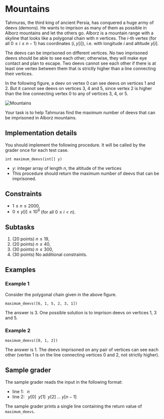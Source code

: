 # Mountains

Tahmuras, the third king of ancient Persia, has conquered a huge army of deevs (demons). He wants to imprison as many of them as possible in Alborz mountains and let the others go. Alborz is a mountain range with a skyline that looks like a polygonal chain with $n$ vertices. The $i$-th vertex (for all $0 \le i \le n - 1$) has coordinates $(i, y[i])$, i.e. with longitude $i$ and altitude $y[i]$. 

The deevs can be imprisoned on different vertices. No two imprisoned deevs should be able to see each other; otherwise, they will make eye contact and plan to escape. Two deevs cannot see each other if there is at least one vertex between them that is strictly higher than a line connecting their vertices. 

In the following figure, a deev on vertex $0$ can see deevs on vertices $1$ and $2$. But it cannot see deevs on vertices $3$, $4$ and $5$, since vertex $2$ is higher than the line connecting vertex $0$ to any of vertices $3$, $4$, or $5$.

![Mountains](/media/uploads/Mountains.png "300x360")

Your task is to help Tahmuras find the maximum number of deevs that can be imprisoned in Alborz mountains.

## Implementation details

You should implement the following procedure. It will be called by the grader once for each test case.
```
int maximum_deevs(int[] y)
```

* $y$: integer array of length $n$, the altitude of the vertices
* This procedure should return the maximum number of deevs that can be imprisoned.

## Constraints
* $1 \leq n \leq  2000$,
*  $0 \leq y[i] \leq 10^9$ (for all $0 \leq i < n$).

## Subtasks

1. ($20$ points) $n \leq 19$,
1. ($20$ points) $n \leq 40$,
1. ($30$ points) $n \leq 300$,
1. ($30$ points) No additional constraints.

## Examples

### Example 1

Consider the polygonal chain given in the above figure.
```
maximum_deevs([6, 1, 5, 2, 3, 1])
```

The answer is $3$. One possible solution is to imprison deevs on vertices $1$, $3$ and $5$.

### Example 2

```
maximum_deevs([0, 1, 2])
```

The answer is $1$. The deevs imprisoned on any pair of vertices can see each other (vertex $1$ is on the line connecting vertices $0$ and $2$, not strictly higher).

## Sample grader

The sample grader reads the input in the following format:
* line $1$:  $\;\;n$
* line $2$:  $\;\;y[0] \;\; y[1] \;\; y[2] \;\ldots\;  y[n-1]$

The sample grader prints a single line containing the return value of `maximum_deevs`.